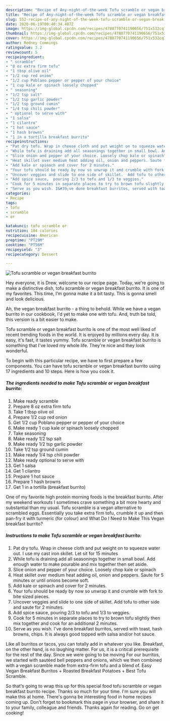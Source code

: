 ```yaml
---
description: "Recipe of Any-night-of-the-week Tofu scramble or vegan breakfast burrito"
title: "Recipe of Any-night-of-the-week Tofu scramble or vegan breakfast burrito"
slug: 552-recipe-of-any-night-of-the-week-tofu-scramble-or-vegan-breakfast-burrito
date: 2020-06-19T00:40:34.487Z
image: https://img-global.cpcdn.com/recipes/4780770741190656/751x532cq70/tofu-scramble-or-vegan-breakfast-burrito-recipe-main-photo.jpg
thumbnail: https://img-global.cpcdn.com/recipes/4780770741190656/751x532cq70/tofu-scramble-or-vegan-breakfast-burrito-recipe-main-photo.jpg
cover: https://img-global.cpcdn.com/recipes/4780770741190656/751x532cq70/tofu-scramble-or-vegan-breakfast-burrito-recipe-main-photo.jpg
author: Rodney Cummings
ratingvalue: 3.2
reviewcount: 5
recipeingredient:
- " scramble"
- "8 oz extra firm tofu"
- "1 tbsp olive oil"
- "1/2 cup red onion"
- "1/2 cup Poblano pepper or pepper of your choice"
- "1 cup kale or spinach loosely chopped"
- " seasoning"
- "1/2 tsp salt"
- "1/2 tsp garlic powder"
- "1/2 tsp ground cumin"
- "1/4 tsp chili powder"
- " optional to serve with"
- "1 salsa"
- "1 cilantro"
- "1 hot sauce"
- "1 hash browns"
- "1 in a tortilla breakfast burrito"
recipeinstructions:
- "Pat dry tofu. Wrap in cheese cloth and put weight on to squeeze water out. I use my cast iron skillet. Let sit for 15 minutes"
- "While tofu is draining add all seasonings together in small bowl. Add enough water to make pourable and mix together then set aside."
- "Slice onion and pepper of your choice. Loosely chop kale or spinach"
- "Heat skillet over medium heat adding oil, onion and peppers. Saute for 5 minutes or until onions become soft."
- "Add kale or spinach and cover for 2 minutes."
- "Your tofu should be ready by now so unwrap it and crumble with fork to bite sized pieces."
- "Uncover veggies and slide to one side of skillet.  Add tofu to other side and saute for 2 minutes."
- "Add spice sauce,  pouring 2/3 to tofu and 1/3 to veggies."
- "Cook for 5 minutes in separate places to try to brown tofu slightly then mix together and cook for an additional 2 minutes."
- "Serve as you wish. I&#39;ve done breakfast burritos, served with toast, hash browns,  chips. It is always good topped with salsa and/or hot sauce."
categories:
- Recipe
tags:
- tofu
- scramble
- or

katakunci: tofu scramble or 
nutrition: 184 calories
recipecuisine: American
preptime: "PT29M"
cooktime: "PT56M"
recipeyield: "3"
recipecategory: Dessert

---
```



![Tofu scramble or vegan breakfast burrito](https://img-global.cpcdn.com/recipes/4780770741190656/751x532cq70/tofu-scramble-or-vegan-breakfast-burrito-recipe-main-photo.jpg)

Hey everyone, it is Drew, welcome to our recipe page. Today, we're going to make a distinctive dish, tofu scramble or vegan breakfast burrito. It is one of my favorites. This time, I'm gonna make it a bit tasty. This is gonna smell and look delicious.

Ah, the vegan breakfast burrito - a thing to behold. While we have a vegan burrito in our cookbook, I&#39;d yet to make one with tofu. And, truth be told, this version is a bit easier to make.

Tofu scramble or vegan breakfast burrito is one of the most well liked of recent trending foods in the world. It is enjoyed by millions every day. It is easy, it's fast, it tastes yummy. Tofu scramble or vegan breakfast burrito is something that I've loved my whole life. They're nice and they look wonderful.


To begin with this particular recipe, we have to first prepare a few components. You can have tofu scramble or vegan breakfast burrito using 17 ingredients and 10 steps. Here is how you cook it.

<!--inarticleads1-->

##### The ingredients needed to make Tofu scramble or vegan breakfast burrito:

1. Make ready  scramble
1. Prepare 8 oz extra firm tofu
1. Take 1 tbsp olive oil
1. Prepare 1/2 cup red onion
1. Get 1/2 cup Poblano pepper or pepper of your choice
1. Make ready 1 cup kale or spinach loosely chopped
1. Take  seasoning
1. Make ready 1/2 tsp salt
1. Make ready 1/2 tsp garlic powder
1. Take 1/2 tsp ground cumin
1. Make ready 1/4 tsp chili powder
1. Make ready  optional to serve with
1. Get 1 salsa
1. Get 1 cilantro
1. Prepare 1 hot sauce
1. Prepare 1 hash browns
1. Get 1 in a tortilla (breakfast burrito)


One of my favorite high protein morning foods is the breakfast burrito. After my weekend workouts I sometimes crave something a bit more hearty and substantial than my usual. Tofu scramble is a vegan alternative to scrambled eggs. Essentially you take extra firm tofu, crumble it up and then pan-fry it with turmeric (for colour) and What Do I Need to Make This Vegan breakfast burrito? 

<!--inarticleads2-->

##### Instructions to make Tofu scramble or vegan breakfast burrito:

1. Pat dry tofu. Wrap in cheese cloth and put weight on to squeeze water out. I use my cast iron skillet. Let sit for 15 minutes
1. While tofu is draining add all seasonings together in small bowl. Add enough water to make pourable and mix together then set aside.
1. Slice onion and pepper of your choice. Loosely chop kale or spinach
1. Heat skillet over medium heat adding oil, onion and peppers. Saute for 5 minutes or until onions become soft.
1. Add kale or spinach and cover for 2 minutes.
1. Your tofu should be ready by now so unwrap it and crumble with fork to bite sized pieces.
1. Uncover veggies and slide to one side of skillet.  Add tofu to other side and saute for 2 minutes.
1. Add spice sauce,  pouring 2/3 to tofu and 1/3 to veggies.
1. Cook for 5 minutes in separate places to try to brown tofu slightly then mix together and cook for an additional 2 minutes.
1. Serve as you wish. I&#39;ve done breakfast burritos, served with toast, hash browns,  chips. It is always good topped with salsa and/or hot sauce.


Like all burritos or tacos, you can totally add in whatever you like. Breakfast, on the other hand, is no laughing matter. For us, it is a critical prerequisite for the rest of the day. Since we were going to be moving For our burritos, we started with sautéed bell peppers and onions, which we then combined with a vegan scramble made from extra-firm tofu and a blend of. Easy Vegan Breakfast Burritos + Roasted Breakfast Potatoes + Best Tofu Scramble. 

So that's going to wrap this up for this special food tofu scramble or vegan breakfast burrito recipe. Thanks so much for your time. I'm sure you will make this at home. There's gonna be interesting food in home recipes coming up. Don't forget to bookmark this page in your browser, and share it to your family, colleague and friends. Thanks again for reading. Go on get cooking!
